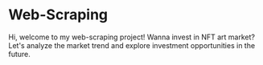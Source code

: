 # Web-Scraping
Hi, welcome to my web-scraping project! Wanna invest in NFT art market? 
Let's analyze the market trend and explore investment opportunities in the future.
